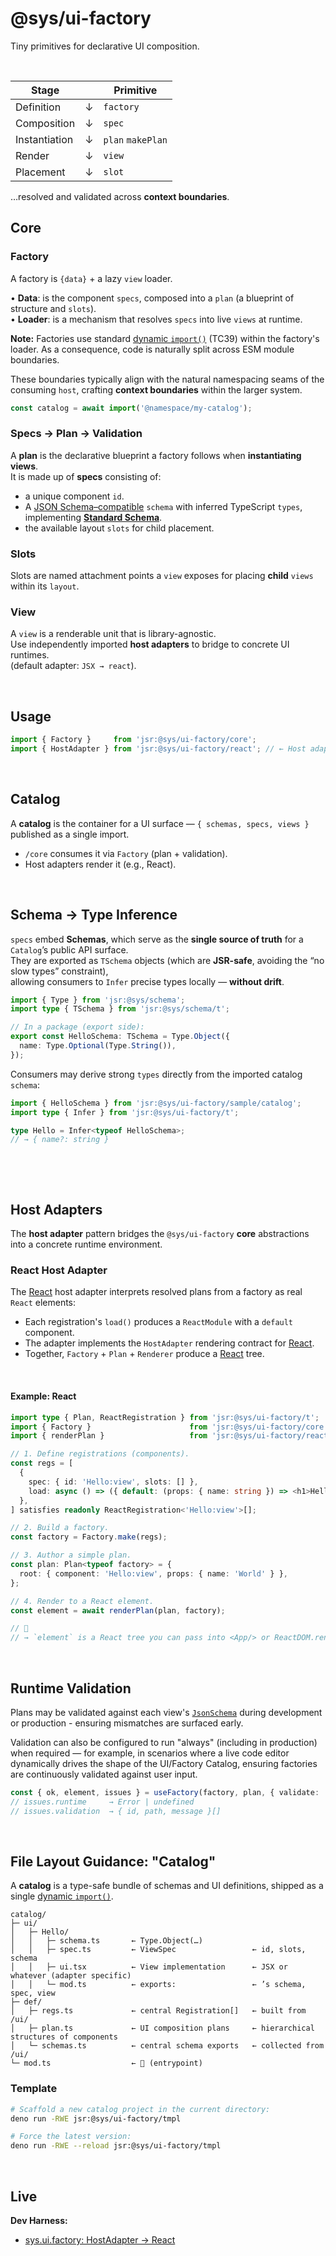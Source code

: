 # @sys/ui-factory
Tiny primitives for declarative UI composition.  

<p>&nbsp;<p>

| Stage         |   | Primitive            |
|---------------|---|----------------------|
| Definition    | ↓ | `factory`            |
| Composition   | ↓ | `spec`               |
| Instantiation | ↓ | `plan` `makePlan`    |
| Render        | ↓ | `view`               |
| Placement     | ↓ | `slot`               |

…resolved and validated across **context boundaries**.


## Core
### Factory
A factory is `{data}` + a lazy `view` loader.  

  •	**Data**: is the component `specs`, composed into a `plan` (a blueprint of structure and `slots`).  
  •	**Loader**: is a mechanism that resolves `specs` into live `views` at runtime.

**Note:** Factories use standard [dynamic `import()`](https://github.com/tc39/proposal-dynamic-import) (TC39) within the factory's loader. As a consequence, code is naturally split across ESM module boundaries.

These boundaries typically align with the natural namespacing seams of the consuming `host`,
crafting **context boundaries** within the larger system.

```ts
const catalog = await import('@namespace/my-catalog');
```



### Specs → Plan → Validation
  A **plan** is the declarative blueprint a factory follows when **instantiating views**.  
  It is made up of **specs** consisting of:  
  - a unique component `id`.
  - A [JSON Schema–compatible](https://json-schema.org/) `schema` with inferred TypeScript `types`, 
implementing [**Standard Schema**](https://standardschema.dev).
  - the available layout `slots` for child placement.


### Slots
  Slots are named attachment points a `view` exposes for placing **child** `views` within its `layout`.

### View
  A `view` is a renderable unit that is library-agnostic.  
  Use independently imported **host adapters** to bridge to concrete UI runtimes.   
  (default adapter: `JSX → react`).

<p>&nbsp;<p>

## Usage
```ts
import { Factory }     from 'jsr:@sys/ui-factory/core';
import { HostAdapter } from 'jsr:@sys/ui-factory/react'; // ← Host adapter (hook into a concrete UI runtime).
```

<p>&nbsp;<p>

## Catalog
A **catalog** is the container for a UI surface — `{ schemas, specs, views }` published as a single import.

-	`/core` consumes it via `Factory` (plan + validation).
-	Host adapters render it (e.g., React).

<p>&nbsp;<p>

## Schema → Type Inference
`specs` embed **Schemas**, which serve as the **single source of truth** for a `Catalog`’s public API surface.  
They are exported as `TSchema` objects (which are **JSR-safe**, avoiding the “no slow types” constraint),  
allowing consumers to `Infer` precise types locally — **without drift**.


```ts
import { Type } from 'jsr:@sys/schema';
import type { TSchema } from 'jsr:@sys/schema/t';

// In a package (export side):
export const HelloSchema: TSchema = Type.Object({
  name: Type.Optional(Type.String()),
});
```

Consumers may derive strong `types` directly from the imported catalog `schema`:
```ts
import { HelloSchema } from 'jsr:@sys/ui-factory/sample/catalog';
import type { Infer } from 'jsr:@sys/ui-factory/t';

type Hello = Infer<typeof HelloSchema>; 
// → { name?: string }
```

<p>&nbsp;<p>




<p>&nbsp;<p>

## Host Adapters
The **host adapter** pattern bridges the `@sys/ui-factory` **core** abstractions into 
a concrete runtime environment.


### React Host Adapter
The [React](https://react.dev/) host adapter interprets resolved plans from a factory 
as real `React` elements:

- Each registration's `load()` produces a `ReactModule` with a `default` component.
- The adapter implements the `HostAdapter` rendering contract for [React](https://react.dev/).
- Together, `Factory` + `Plan` + `Renderer` produce a [React](https://react.dev/) tree.

<p>&nbsp;<p>

#### Example: React
```ts
import type { Plan, ReactRegistration } from 'jsr:@sys/ui-factory/t';
import { Factory }                      from 'jsr:@sys/ui-factory/core';
import { renderPlan }                   from 'jsr:@sys/ui-factory/react';

// 1. Define registrations (components).
const regs = [
  {
    spec: { id: 'Hello:view', slots: [] },
    load: async () => ({ default: (props: { name: string }) => <h1>Hello, {props.name}!</h1> }),
  },
] satisfies readonly ReactRegistration<'Hello:view'>[];

// 2. Build a factory.
const factory = Factory.make(regs);

// 3. Author a simple plan.
const plan: Plan<typeof factory> = {
  root: { component: 'Hello:view', props: { name: 'World' } },
};

// 4. Render to a React element.
const element = await renderPlan(plan, factory);

// 🌳
// → `element` is a React tree you can pass into <App/> or ReactDOM.render
```

<p>&nbsp;<p>

## Runtime Validation
Plans may be validated against each view's [`JsonSchema`](https://json-schema.org/draft/2020-12/json-schema-core.html) during development or production - ensuring mismatches are surfaced early. 

Validation can also be configured to run "always" (including in production) when required — for example, in scenarios where a live code editor dynamically drives the shape of the UI/Factory Catalog, ensuring factories are continuously validated against user input.


```ts
const { ok, element, issues } = useFactory(factory, plan, { validate: 'always' });
// issues.runtime     → Error | undefined
// issues.validation  → { id, path, message }[]
```

<p>&nbsp;<p>

## File Layout Guidance: "Catalog"
A **catalog** is a type-safe bundle of schemas and UI definitions, shipped as a 
single [dynamic `import()`](https://github.com/tc39/proposal-dynamic-import).


```
catalog/
├─ ui/
│   ├─ Hello/
│   │   ├─ schema.ts       ← Type.Object(…)
│   │   ├─ spec.ts         ← ViewSpec                 ← id, slots, schema
│   │   ├─ ui.tsx          ← View implementation      ← JSX or whatever (adapter specific)
│   │   └─ mod.ts          ← exports:                 ← ’s schema, spec, view
├─ def/
│   ├─ regs.ts             ← central Registration[]   ← built from /ui/
│   ├─ plan.ts             ← UI composition plans     ← hierarchical structures of components
│   └─ schemas.ts          ← central schema exports   ← collected from /ui/
└─ mod.ts                  ← 🌳 (entrypoint)
```


### Template
```bash
# Scaffold a new catalog project in the current directory:
deno run -RWE jsr:@sys/ui-factory/tmpl

# Force the latest version:
deno run -RWE --reload jsr:@sys/ui-factory/tmpl
```


<p>&nbsp;<p>

## Live
**Dev Harness:** 
- [sys.ui.factory: HostAdapter → React](https://fs.db.team/sys/ui.factory/?dev=5066379583419)

